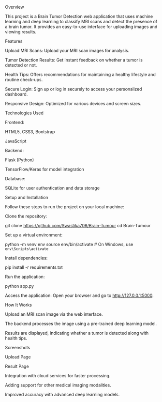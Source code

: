 Overview

This project is a Brain Tumor Detection web application that uses machine learning and deep learning to classify MRI scans and detect the presence of a brain tumor. It provides an easy-to-use interface for uploading images and viewing results.

Features

Upload MRI Scans: Upload your MRI scan images for analysis.

Tumor Detection Results: Get instant feedback on whether a tumor is detected or not.

Health Tips: Offers recommendations for maintaining a healthy lifestyle and routine check-ups.

Secure Login: Sign up or log in securely to access your personalized dashboard.

Responsive Design: Optimized for various devices and screen sizes.

Technologies Used

Frontend:

HTML5, CSS3, Bootstrap

JavaScript

Backend:

Flask (Python)

TensorFlow/Keras for model integration

Database:

SQLite for user authentication and data storage

Setup and Installation

Follow these steps to run the project on your local machine:

Clone the repository:

git clone https://github.com/Swastika708/Brain-Tumour
cd Brain-Tumour

Set up a virtual environment:

python -m venv env
source env/bin/activate  # On Windows, use `env\Scripts\activate`

Install dependencies:

pip install -r requirements.txt

Run the application:

python app.py

Access the application:
Open your browser and go to http://127.0.0.1:5000.

How It Works

Upload an MRI scan image via the web interface.

The backend processes the image using a pre-trained deep learning model.

Results are displayed, indicating whether a tumor is detected along with health tips.

Screenshots

Upload Page

Result Page


Integration with cloud services for faster processing.

Adding support for other medical imaging modalities.

Improved accuracy with advanced deep learning models.
